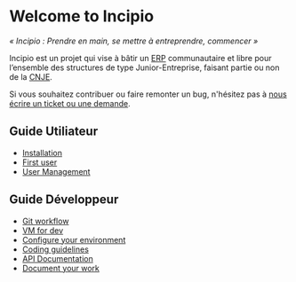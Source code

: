 # Welcome to Incipio

*« Incipio : Prendre en main, se mettre à entreprendre, commencer »*

Incipio est un projet qui vise à bâtir un [ERP](http://fr.wikipedia.org/wiki/Progiciel_de_gestion_int%C3%A9gr%C3%A9) communautaire et libre pour l’ensemble des structures de type Junior-Entreprise, faisant partie ou non de la [CNJE](http://www.junior-entreprises.com/).

Si vous souhaitez contribuer ou faire remonter un bug, n'hésitez pas à [nous écrire un ticket ou une demande](https://github.com/in6pio/Incipio/issues).


## Guide Utiliateur
* [Installation](user-guide/install.md)
* [First user](user-guide/first-use.md)
* [User Management](user-huide/user-management.md)


## Guide Développeur

* [Git workflow](dev-guide/git-workflow.md)
* [VM for dev](dev-guide/dev-environment.md)
* [Configure your environment](dev-guide/dev-tools.md)
* [Coding guidelines](dev-guide/coding-guidelines.md)
* [API Documentation](dev-guide/api.md)
* [Document your work](dev-guide/documentation.md)